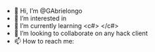 - 👋 Hi, I’m @GAbrielongo
- 👀 I’m interested in <video-games> </videogames>
- 🌱 I’m currently learning <c#> </c#>
- 💞️ I’m looking to collaborate on any hack client
- 📫 How to reach me:

<!---
GAbrielongo/GAbrielongo is a ✨ special ✨ repository because its `README.md` (this file) appears on your GitHub profile.
You can click the Preview link to take a look at your changes.
--->
